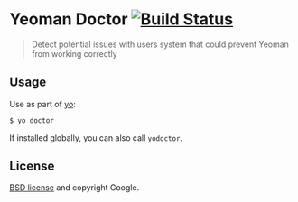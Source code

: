 # Yeoman Doctor [![Build Status](https://travis-ci.org/yeoman/doctor.svg?branch=master)](https://travis-ci.org/yeoman/doctor)

> Detect potential issues with users system that could prevent Yeoman from working correctly


## Usage

Use as part of [yo](https://github.com/yeoman/yo):

```sh
$ yo doctor
```

If installed globally, you can also call `yodoctor`.


## License

[BSD license](http://opensource.org/licenses/bsd-license.php) and copyright Google.
